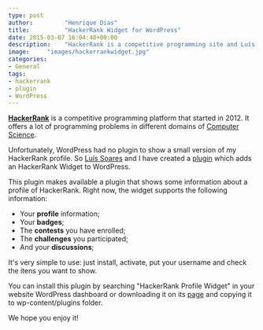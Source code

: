 ```yaml
---
type: post
author:         "Henrique Dias"
title:          "HackerRank Widget for WordPress"
date: 2015-03-07 16:04:40+00:00
description:    "HackerRank is a competitive programming site and Luís Soares and I have created an HackerRank Widget for WordPress to show a small version of our profile."
image:     "images/hackerrankwidget.jpg"
categories:
- General
tags:
- hackerrank
- plugin
- WordPress
---
```


**[HackerRank](https://www.hackerrank.com)** is a competitive programming platform that started in 2012. It offers a lot of programming problems in different domains of [Computer Science](http://en.wikipedia.org/wiki/Computer_science).

Unfortunately, WordPress had no plugin to show a small version of my HackerRank profile. So [Luís Soares](http://luissoares.com/) and I have created a [plugin](https://wordpress.org/plugins/hackerrank-profile-widget/) which adds an HackerRank Widget to WordPress.

This plugin makes available a plugin that shows some information about a profile of HackerRank. Right now, the widget supports the following information:


  * Your **profile** information;
  * Your **badges**;
  * The **contests** you have enrolled;
  * The **challenges** you participated;
  * And your **discussions**;

It's very simple to use: just install, activate, put your username and check the itens you want to show.

You can install this plugin by searching "HackerRank Profile Widget" in your website WordPress dashboard or downloading it on its [page](https://wordpress.org/plugins/hackerrank-profile-widget) and copying it to wp-content/plugins folder.

We hope you enjoy it!
